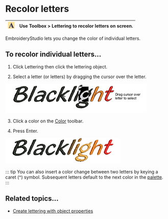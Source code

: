 # Recolor letters

| ![Lettering00068.png](assets/Lettering00068.png) | Use Toolbox > Lettering to recolor letters on screen. |
| ------------------------------------------------ | ----------------------------------------------------- |

EmbroideryStudio lets you change the color of individual letters.

## To recolor individual letters...

1. Click Lettering then click the lettering object.

2. Select a letter (or letters) by dragging the cursor over the letter.

![RecolorLetters1.png](assets/RecolorLetters1.png)

3. Click a color on the [Color](../../glossary/glossary) toolbar.

4. Press Enter.

![RecolorLetters0.png](assets/RecolorLetters0.png)

::: tip
You can also insert a color change between two letters by keying a caret (^) symbol. Subsequent letters default to the next color in the [palette](../../glossary/glossary).
:::

## Related topics...

- [Create lettering with object properties](../lettering_create/Create_lettering_with_object_properties)
